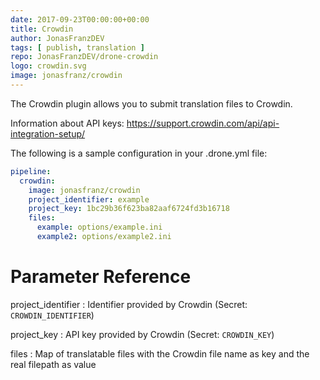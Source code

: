 ```yaml
---
date: 2017-09-23T00:00:00+00:00
title: Crowdin
author: JonasFranzDEV
tags: [ publish, translation ]
repo: JonasFranzDEV/drone-crowdin
logo: crowdin.svg
image: jonasfranz/crowdin
---
```


The Crowdin plugin allows you to submit translation files to Crowdin.

Information about API keys: https://support.crowdin.com/api/api-integration-setup/

The following is a sample configuration in your .drone.yml file:

```yaml
pipeline:
  crowdin:
    image: jonasfranz/crowdin
    project_identifier: example
    project_key: 1bc29b36f623ba82aaf6724fd3b16718
    files:
      example: options/example.ini
      example2: options/example2.ini
```

# Parameter Reference

project_identifier
: Identifier provided by Crowdin (Secret: `CROWDIN_IDENTIFIER`)

project_key
: API key provided by Crowdin (Secret: `CROWDIN_KEY`)

files
: Map of translatable files with the Crowdin file name as key and the real filepath as value
